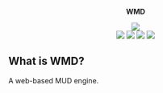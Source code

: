 <p align='center'><b>WMD</b></p>
<p align='center'>
<img src='https://img.shields.io/badge/dynamic/json.svg?uri=https://github.com/jackindisguise/WMD/raw/master/package.json&query=$.version&prefix=v&label=version&style=for-the-badge'><br/>
<a href='https://travis-ci.org/jackindisguise/WMD'><img src='https://travis-ci.org/jackindisguise/WMD.svg?branch=development'></a> <a href='https://jackindisguise.github.io/WMD/index.html'><img src='https://img.shields.io/badge/page-jsdoc-blue.svg'></a> <a href='https://github.com/jackindisguise/WMD'><img src='https://img.shields.io/badge/page-github-orange.svg'></a> <a href='https://coveralls.io/github/jackindisguise/WMD?branch=master'><img src='https://coveralls.io/repos/github/jackindisguise/WMD/badge.svg?branch=master'></a>
</p>

## What is WMD?
A web-based MUD engine.
